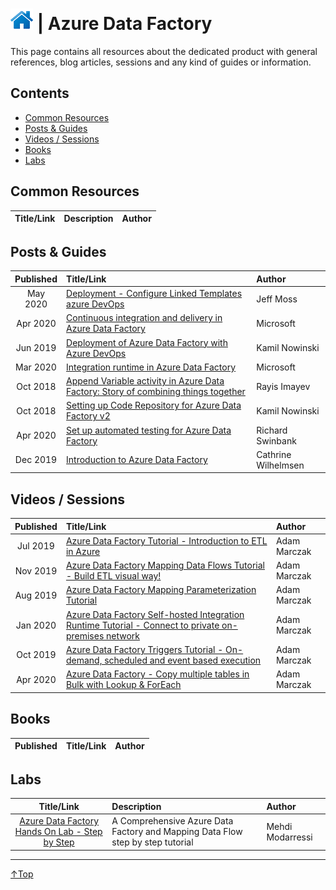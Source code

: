 # [![Home](/img/home.png)](../README.md "Home") | Azure Data Factory

This page contains all resources about the dedicated product with general references, blog articles, sessions and any kind of guides or information.

## Contents
- [Common Resources](#common-resource)
- [Posts & Guides](#posts-&-guides)
- [Videos / Sessions](#videos-/-sessions)
- [Books](#books)
- [Labs](#labs)


## Common Resources
| Title/Link | Description | Author |
| :--------: | :---------- | :----- |

## Posts & Guides
| Published | Title/Link                                                                                                                           | Author           |
| :-------: | :----------------------------------------------------------------------------------------------------------------------------------- | :--------------- |
| May 2020  | [Deployment - Configure Linked Templates azure DevOps](http://www.oramoss.com/configure-linked-templates-use-for-azure-data-factory-with-azure-devops-deployment/) | Jeff Moss |
| Apr 2020  | [Continuous integration and delivery in Azure Data Factory](https://docs.microsoft.com/en-us/azure/data-factory/continuous-integration-deployment) | Microsoft |
| Jun 2019  | [Deployment of Azure Data Factory with Azure DevOps](https://sqlplayer.net/2019/06/deployment-of-azure-data-factory-with-azure-devops/) | Kamil Nowinski |
| Mar 2020  | [Integration runtime in Azure Data Factory](https://docs.microsoft.com/en-us/azure/data-factory/concepts-integration-runtime) | Microsoft |
| Oct 2018  | [Append Variable activity in Azure Data Factory: Story of combining things together](http://datanrg.blogspot.com/2018/10/append-variable-activity-in-azure-data.html) | Rayis Imayev |
| Oct 2018  | [Setting up Code Repository for Azure Data Factory v2](https://sqlplayer.net/2018/10/setting-up-code-repository-for-azure-data-factory-v2/) | Kamil Nowinski |
| Apr 2020  | [Set up automated testing for Azure Data Factory](https://richardswinbank.net/adf/set_up_automated_testing_for_azure_data_factory) | Richard Swinbank |
| Dec 2019  | [Introduction to Azure Data Factory](https://www.cathrinewilhelmsen.net/series/beginners-guide-azure-data-factory/) | Cathrine Wilhelmsen |

## Videos / Sessions
| Published | Title/Link | Author |
| :-------: | :--------- | :----- |
| Jul 2019  | [Azure Data Factory Tutorial - Introduction to ETL in Azure](https://www.youtube.com/watch?v=EpDkxTHAhOs&t=417s) | Adam Marczak |
| Nov 2019  | [Azure Data Factory Mapping Data Flows Tutorial - Build ETL visual way!](https://www.youtube.com/watch?v=AUpMCRggjIM) | Adam Marczak |
| Aug 2019  | [Azure Data Factory Mapping Parameterization Tutorial](https://www.youtube.com/watch?v=pISBgwrdxPM&t=161s) | Adam Marczak |
| Jan 2020  | [Azure Data Factory Self-hosted Integration Runtime Tutorial - Connect to private on-premises network](https://www.youtube.com/watch?v=weiHOeje-QA) | Adam Marczak |
| Oct 2019  | [Azure Data Factory Triggers Tutorial - On-demand, scheduled and event based execution](https://www.youtube.com/watch?v=uF3LOCVFHkw) | Adam Marczak |
| Apr 2020  | [Azure Data Factory - Copy multiple tables in Bulk with Lookup & ForEach](https://www.youtube.com/watch?v=KsO2FHQdILs) | Adam Marczak |


## Books
| Published | Title/Link | Author |
| :-------: | :--------- | :----- |

## Labs
| Title/Link | Description | Author |
| :--------: | :---------- | :----- |
| [Azure Data Factory Hands On Lab - Step by Step](https://github.com/Mmodarre/AzureDataFactoryHOL)|A Comprehensive Azure Data Factory and Mapping Data Flow step by step tutorial|Mehdi Modarressi|
___
 <a href="#top" title="Back to the top.">↑Top</a>

